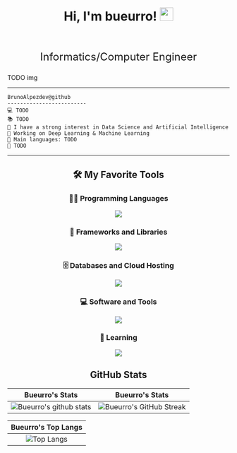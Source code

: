 <h1 align="center">
Hi, I'm bueurro!
  <img src="https://media.giphy.com/media/hvRJCLFzcasrR4ia7z/giphy.gif" width="30"></h1>
<br/>

<!-- Typing SVG by DenverCoder1 - https://github.com/DenverCoder1/readme-typing-svg -->
<p align="center" style="font-size: 24px;">
  <a>Informatics/Computer Engineer</a>
</p>

TODO img
<hr>

```
BrunoAlpezdev@github
-------------------------
💻 TODO
📚 TODO
📝 I have a strong interest in Data Science and Artificial Intelligence
🔭 Working on Deep Learning & Machine Learning
🌟 Main languages: TODO
🚩 TODO
```
<hr>

<section align="center">
  
  ## 🛠️ My Favorite Tools

  
  
  ### 👨‍💻 Programming Languages
  
  <p align="center">
    <a href="https://skillicons.dev">
      <img src="https://skillicons.dev/icons?i=js,ts,html,css,cs,py,kotlin" />
    </a>
  </p>
  
  ### 🧰 Frameworks and Libraries
  
  <p align="center">
    <a href="https://skillicons.dev">
      <img src="https://skillicons.dev/icons?i=sklearn,dotnet,django,angular" />
    </a>
  </p>
  
  ### 🗄️ Databases and Cloud Hosting
  
  <p align="center">
    <a href="https://skillicons.dev">
      <img src="https://skillicons.dev/icons?i=sqlite,firebase,gcp" />
    </a>
  </p>
  
  ### 💻 Software and Tools
  
  <p align="center">
    <a href="https://skillicons.dev">
      <img src="https://skillicons.dev/icons?i=windows,vscode,androidstudio,git"/>
    </a>
  </p>
  
  ### 🧠 Learning
  
  <p align="center">
    <a href="https://skillicons.dev">
      <img src="https://skillicons.dev/icons?i=supabase,astro,vercel,tailwind,react,nextjs"/>
    </a>
  </p>
  
  
  ## GitHub Stats
  |                                                                     Bueurro's Stats                                                                     |                                                                     Bueurro's Stats                                                                     |
  |:------------------------------------------------------------------------------------------------------------------------------------------------------:|:------------------------------------------------------------------------------------------------------------------------------------------------------:|
  | ![Bueurro's github stats](https://github-readme-stats.vercel.app/api?username=BrunoAlpezdev&show_icons=true&theme=algolia)              | ![Bueurro's GitHub Streak](https://github-readme-streak-stats.herokuapp.com/?user=BrunoAlpezdev&theme=algolia)                    |  
  
  |                                                                     Bueurro's Top Langs                                                                     |
  |:------------------------------------------------------------------------------------------------------------------------------------------------------:|
  |![Top Langs](https://github-readme-stats.vercel.app/api/top-langs/?username=BrunoAlpezdev&langs_count=8&theme=algolia&layout=compact) |  
  

</section>


